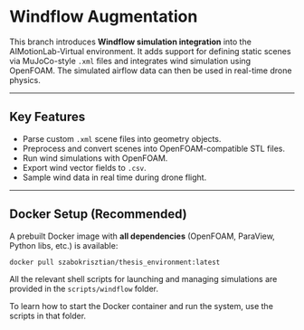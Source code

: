 # Windflow Augmentation

This branch introduces **Windflow simulation integration** into the AIMotionLab-Virtual environment. It adds support for defining static scenes via MuJoCo-style `.xml` files and integrates wind simulation using OpenFOAM. The simulated airflow data can then be used in real-time drone physics.

---

## Key Features

- Parse custom `.xml` scene files into geometry objects.
- Preprocess and convert scenes into OpenFOAM-compatible STL files.
- Run wind simulations with OpenFOAM.
- Export wind vector fields to `.csv`.
- Sample wind data in real time during drone flight.

---

## Docker Setup (Recommended)

A prebuilt Docker image with **all dependencies** (OpenFOAM, ParaView, Python libs, etc.) is available:

```bash
docker pull szabokrisztian/thesis_environment:latest
```

All the relevant shell scripts for launching and managing simulations are provided in the ```scripts/windflow``` folder.

To learn how to start the Docker container and run the system, use the scripts in that folder.
